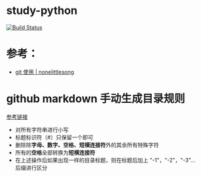 # study-python

[![Build Status](https://github.com/gumgemgem/my-actions/workflows/tee2hub/badge.svg?branch=main)](https://github.com/gumgemgem/my-actions/actions)

# 参考：

- [git 使用 | nonelittlesong](https://github.com/nonelittlesong/study-ubuntu/tree/master/git)

# github markdown 手动生成目录规则

[参考链接](https://www.zhihu.com/question/58630229)

- 对所有字符串进行小写
- 标题标识符（#）只保留一个即可
- 删除除**字母、数字、空格、短横连接符**外的其余所有特殊字符
- 所有的**空格**全部转换为**短横连接符**
- 在上述操作后如果出现一样的目录标题，则在标题后加上 "-1"，"-2"，"-3"...后缀进行区分
